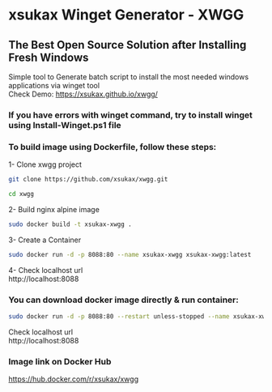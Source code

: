 # xsukax Winget Generator - XWGG
## The Best Open Source Solution after Installing Fresh Windows
Simple tool to Generate batch script to install the most needed windows applications via winget tool<br />
Check Demo: https://xsukax.github.io/xwgg/
### If you have errors with winget command, try to install winget using Install-Winget.ps1 file
### To build image using Dockerfile, follow these steps:
1- Clone xwgg project
```sh
git clone https://github.com/xsukax/xwgg.git
```
```sh
cd xwgg
```
2- Build nginx alpine image
```sh
sudo docker build -t xsukax-xwgg .
```
3- Create a Container
```sh
sudo docker run -d -p 8088:80 --name xsukax-xwgg xsukax-xwgg:latest
```
4- Check localhost url<br/>
http://localhost:8088
### You can download docker image directly & run container:
```sh
sudo docker run -d -p 8088:80 --restart unless-stopped --name xsukax-xwgg xsukax/xwgg:latest
```
Check localhost url<br/>
http://localhost:8088

### Image link on Docker Hub<br/>
https://hub.docker.com/r/xsukax/xwgg
